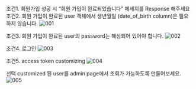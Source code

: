 조건1. 회원가입 성공 시 “회원 가입이 완료되었습니다” 메세지를 Response 해주세요
조건2. 회원 가입이 완료된 user 객체에서 생년월일 (date_of_birth column)은 필요하지 않습니다.
![001](https://user-images.githubusercontent.com/6766202/200980066-e7a3e4d9-dad9-45bd-8cd3-a7829ee323d4.png)

조건3. 회원 가입이 완료된 user의 password는 해싱되어 있어야 합니다.
![002](https://user-images.githubusercontent.com/6766202/200980077-004bff11-3a78-45f6-9ee0-d6890822ed58.png)

조건4. 로그인
![003](https://user-images.githubusercontent.com/6766202/200980081-fb47f3a7-dc7d-472f-986e-3f0026c15c3e.png)

조건5. access token customizing
![004](https://user-images.githubusercontent.com/6766202/200980087-ad257ad9-59bc-4eab-b107-72d393dd2796.png)

선택 customized 된 user를 admin page에서 조회가 가능하도록 만들어보세요.
![005](https://user-images.githubusercontent.com/6766202/200980094-e2b14945-9b8a-4469-9d7b-c8fc60a91c49.png)





